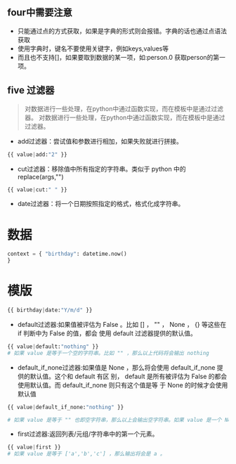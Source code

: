 ## four中需要注意
* 只能通过点的方式获取，如果是字典的形式则会报错。字典的话也通过点语法获取
* 使用字典时，键名不要使用关键字，例如keys,values等
* 而且也不支持[]，如果要取到数据的某一项，如:person.0 获取person的第一项。

## five 过滤器
> 对数据进行一些处理，在python中通过函数实现，而在模板中是通过过滤器。
> 对数据进行一些处理，在python中通过函数实现，而在模板中是通过过滤器。
* add过滤器：尝试值和参数进行相加，如果失败就进行拼接。
```python
{{ value|add:"2" }}
```

* cut过滤器：移除值中所有指定的字符串。类似于 python 中的 replace(args,"")
```python
{{ value|cut:" " }}
```
* date过滤器：将一个日期按照指定的格式，格式化成字符串。
# 数据 
```python
context = { "birthday": datetime.now()
}
```
# 模版 
```python
{{ birthday|date:"Y/m/d" }}
```
* default过滤器:如果值被评估为 False 。比如 [] ， "" ， None ， {} 等这些在 if 判断中为 False 的值，都会 使用 default 过滤器提供的默认值。
```python
{{ value|default:"nothing" }}
# 如果 value 是等于一个空的字符串。比如 "" ，那么以上代码将会输出 nothing
```
* default_if_none过滤器:如果值是 None ，那么将会使用 default_if_none 提供的默认值。这个和 default 有区 别， default 是所有被评估为 False 的都会使用默认值。而 default_if_none 则只有这个值是等 于 None 的时候才会使用默认值
```python
{{ value|default_if_none:"nothing" }}

# 如果 value 是等于 "" 也即空字符串，那么以上会输出空字符串。如果 value 是一个 None 值， 以上代码才会输出 nothing
```

* first过滤器:返回列表/元组/字符串中的第一个元素。
```python
{{ value|first }} 
# 如果 value 是等于 ['a','b','c'] ，那么输出将会是 a 。
```
